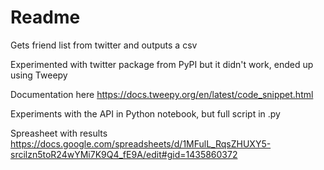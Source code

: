 # Readme

Gets friend list from twitter and outputs a csv

Experimented with twitter package from PyPI but it didn't work, ended up using Tweepy

Documentation here https://docs.tweepy.org/en/latest/code_snippet.html

Experiments with the API in Python notebook, but full script in .py

Spreasheet with results
https://docs.google.com/spreadsheets/d/1MFulL_RqsZHUXY5-srcilzn5toR24wYMi7K9Q4_fE9A/edit#gid=1435860372

